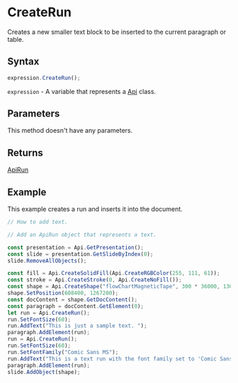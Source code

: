 # CreateRun

Creates a new smaller text block to be inserted to the current paragraph or table.

## Syntax

```javascript
expression.CreateRun();
```

`expression` - A variable that represents a [Api](../Api.md) class.

## Parameters

This method doesn't have any parameters.

## Returns

[ApiRun](../../ApiRun/ApiRun.md)

## Example

This example creates a run and inserts it into the document.

```javascript editor-pptx
// How to add text.

// Add an ApiRun object that represents a text.

const presentation = Api.GetPresentation();
const slide = presentation.GetSlideByIndex(0);
slide.RemoveAllObjects();

const fill = Api.CreateSolidFill(Api.CreateRGBColor(255, 111, 61));
const stroke = Api.CreateStroke(0, Api.CreateNoFill());
const shape = Api.CreateShape("flowChartMagneticTape", 300 * 36000, 130 * 36000, fill, stroke);
shape.SetPosition(608400, 1267200);
const docContent = shape.GetDocContent();
const paragraph = docContent.GetElement(0);
let run = Api.CreateRun();
run.SetFontSize(60);
run.AddText("This is just a sample text. ");
paragraph.AddElement(run);
run = Api.CreateRun();
run.SetFontSize(60);
run.SetFontFamily("Comic Sans MS");
run.AddText("This is a text run with the font family set to 'Comic Sans MS'.");
paragraph.AddElement(run);
slide.AddObject(shape);

```
